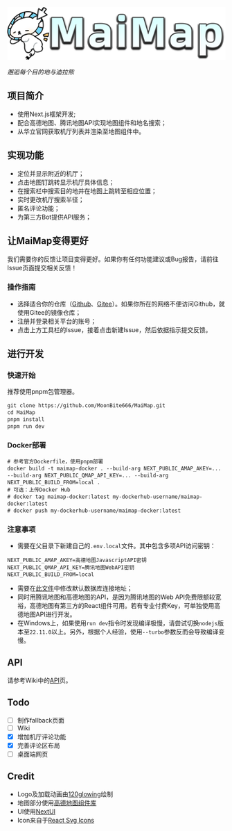 ![Logo](public/Logo.png)

_邂逅每个目的地与迪拉熊_

## 项目简介

- 使用Next.js框架开发;
- 配合高德地图、腾讯地图API实现地图组件和地名搜索；
- 从华立官网获取机厅列表并渲染至地图组件中。

## 实现功能

- 定位并显示附近的机厅；
- 点击地图钉跳转显示机厅具体信息；
- 在搜索栏中搜索目的地并在地图上跳转至相应位置；
- 实时更改机厅搜索半径；
- 匿名评论功能；
- 为第三方Bot提供API服务；

## 让MaiMap变得更好

我们需要你的反馈让项目变得更好。如果你有任何功能建议或Bug报告，请前往Issue页面提交相关反馈！

### 操作指南

- 选择适合你的仓库（[Github](https://github.com/MoonBite666/MaiMap)、[Gitee](https://gitee.com/moonfeather/MaiMap)）。如果你所在的网络不便访问Github，就使用Gitee的镜像仓库；
- 注册并登录相关平台的账号；
- 点击上方工具栏的Issue，接着点击新建Issue，然后依据指示提交反馈。

## 进行开发

### 快速开始

推荐使用pnpm包管理器。

```shell
git clone https://github.com/MoonBite666/MaiMap.git
cd MaiMap
pnpm install
pnpm run dev
```

### Docker部署

```shell
# 参考官方Dockerfile，使用pnpm部署
docker build -t maimap-docker . --build-arg NEXT_PUBLIC_AMAP_AKEY=... --build-arg NEXT_PUBLIC_QMAP_API_KEY=... --build-arg NEXT_PUBLIC_BUILD_FROM=local .
# 可选：上传Docker Hub
# docker tag maimap-docker:latest my-dockerhub-username/maimap-docker:latest
# docker push my-dockerhub-username/maimap-docker:latest
```

### 注意事项

- 需要在父目录下新建自己的`.env.local`文件。其中包含多项API访问密钥：
```dotenv
NEXT_PUBLIC_AMAP_AKEY=高德地图JavascriptAPI密钥
NEXT_PUBLIC_QMAP_API_KEY=腾讯地图WebAPI密钥
NEXT_PUBLIC_BUILD_FROM=local
```

- 需要在[此文件](./lib/db.ts)中修改默认数据库连接地址；
- 同时用腾讯地图和高德地图的API，是因为腾讯地图的Web API免费限额较宽裕，高德地图有第三方的React组件可用。若有专业付费Key，可单独使用高德地图API进行开发。
- 在Windows上，如果使用`run dev`指令时发现编译极慢，请尝试切换`nodejs`版本至`22.11.0`以上。另外，根据个人经验，使用`--turbo`参数反而会导致编译变慢。

## API

请参考Wiki中的[API](https://github.com/MoonBite666/MaiMap/wiki/API)页。

## Todo

- [ ] 制作fallback页面
- [ ] Wiki
- [x] 增加机厅评论功能
- [x] 完善评论区布局
- [ ] 桌面端网页

## Credit

- Logo及加载动画由[120glowing](https://space.bilibili.com/237708867)绘制
- 地图部分使用[高德地图组件库](https://github.com/uiwjs/react-amap)
- UI使用[NextUI](https://github.com/nextui-org/nextui)
- Icon来自于[React Svg Icons](https://reactsvgicons.com/)